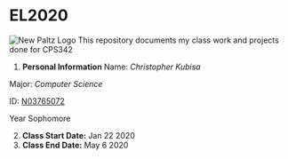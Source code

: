 # EL2020

![New Paltz Logo](http://newpaltz.edu/media/identity/logos/newpaltzlogo.jpg)
This repository documents my class work and projects done for CPS342

1. **Personal Information**
Name: _Christopher Kubisa_

Major: _Computer Science_

ID: [N03765072](http://github.com/CKubisa/EL2020)

Year Sophomore

2. **Class Start Date:** Jan 22 2020
3. **Class End Date:** May 6 2020 
